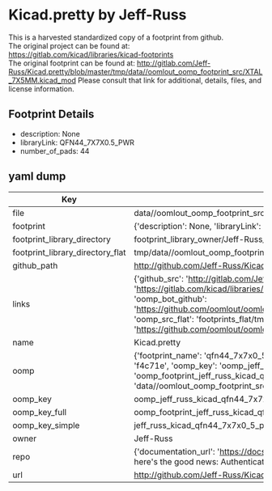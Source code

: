 # Kicad.pretty by Jeff-Russ  
This is a harvested standardized copy of a footprint from github.  
The original project can be found at:  
https://gitlab.com/kicad/libraries/kicad-footprints  
The original footprint can be found at:
http://gitlab.com/Jeff-Russ/Kicad.pretty/blob/master/tmp/data//oomlout_oomp_footprint_src/XTAL_7X5MM.kicad_mod
Please consult that link for additional, details, files, and license information.  
## Footprint Details
* description: None  
* libraryLink: QFN44_7X7X0.5_PWR  
* number_of_pads: 44  
## yaml dump  
| Key | Value |  
| --- | --- |  
| file | data//oomlout_oomp_footprint_src/Kicad.pretty/QFN44_7X7X0.5_PWR.kicad_mod |  
| footprint | {'description': None, 'libraryLink': 'QFN44_7X7X0.5_PWR', 'number_of_pads': 44} |  
| footprint_library_directory | footprint_library_owner/Jeff-Russ_Kicad.pretty |  
| footprint_library_directory_flat | tmp/data//oomlout_oomp_footprint_src/footprints_flat/jeff_russ_kicad_qfn44_7x7x0_5_pwr/working |  
| github_path | http://github.com/Jeff-Russ/Kicad.pretty/blob/master/tmp/data//oomlout_oomp_footprint_src/QFN44_7X7X0.5_PWR.kicad_mod |  
| links | {'github_src': 'http://gitlab.com/Jeff-Russ/Kicad.pretty/blob/master/tmp/data//oomlout_oomp_footprint_src/XTAL_7X5MM.kicad_mod', 'github_src_repo': 'https://gitlab.com/kicad/libraries/kicad-footprints', 'oomp_bot': 'tmp/data//oomlout_oomp_footprint_src/footprints/jeff_russ_kicad_qfn44_7x7x0_5_pwr/working', 'oomp_bot_github': 'https://github.com/oomlout/oomlout_oomp_footprint_bot/tree/main/tmp/data//oomlout_oomp_footprint_src/footprints/jeff_russ_kicad_qfn44_7x7x0_5_pwr/working', 'oomp_src_flat': 'footprints_flat/tmp/data//oomlout_oomp_footprint_src/footprints_flat/jeff_russ_kicad_qfn44_7x7x0_5_pwr/working', 'oomp_src_flat_github': 'https://github.com/oomlout/oomlout_oomp_footprint_src/tree/main/tmp/data//oomlout_oomp_footprint_src/footprints_flat/jeff_russ_kicad_qfn44_7x7x0_5_pwr/working'} |  
| name | Kicad.pretty |  
| oomp | {'footprint_name': 'qfn44_7x7x0_5_pwr', 'library_name': 'kicad', 'md5': 'f4c71e216e131312e02ac7268bd68990', 'md5_10': 'f4c71e216e', 'md5_5': 'f4c71', 'md5_6': 'f4c71e', 'oomp_key': 'oomp_jeff_russ_kicad_qfn44_7x7x0_5_pwr', 'oomp_key_extra': 'oomp_footprint_jeff_russ_kicad_qfn44_7x7x0_5_pwr', 'oomp_key_full': 'oomp_footprint_jeff_russ_kicad_qfn44_7x7x0_5_pwr_f4c71e', 'oomp_key_simple': 'jeff_russ_kicad_qfn44_7x7x0_5_pwr', 'original_filename': 'data//oomlout_oomp_footprint_src/Kicad.pretty/QFN44_7X7X0.5_PWR.kicad_mod', 'owner_name': 'jeff_russ'} |  
| oomp_key | oomp_jeff_russ_kicad_qfn44_7x7x0_5_pwr |  
| oomp_key_full | oomp_footprint_jeff_russ_kicad_qfn44_7x7x0_5_pwr |  
| oomp_key_simple | jeff_russ_kicad_qfn44_7x7x0_5_pwr |  
| owner | Jeff-Russ |  
| repo | {'documentation_url': 'https://docs.github.com/rest/overview/resources-in-the-rest-api#rate-limiting', 'message': "API rate limit exceeded for 84.66.142.224. (But here's the good news: Authenticated requests get a higher rate limit. Check out the documentation for more details.)"} |  
| url | http://github.com/Jeff-Russ/Kicad.pretty |  

